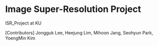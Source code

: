 # Image Super-Resolution Project
 ISR_Project at KU
 
 
 [Contributors] Jongguk Lee, Heejung Lim, Mihoon Jang, Seohyun Park, YoengMin Kim
